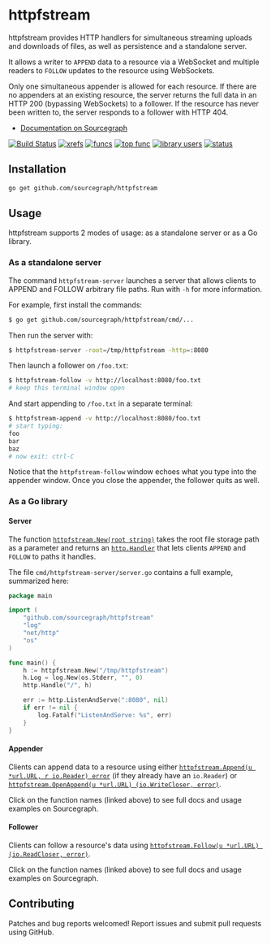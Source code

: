 httpfstream
==========

httpfstream provides HTTP handlers for simultaneous streaming uploads and
downloads of files, as well as persistence and a standalone server.

It allows a writer to `APPEND` data to a resource via a WebSocket and multiple
readers to `FOLLOW` updates to the resource using WebSockets.

Only one simultaneous appender is allowed for each resource. If there are no
appenders at an existing resource, the server returns the full data in an HTTP
200 (bypassing WebSockets) to a follower. If the resource has never been written
to, the server responds to a follower with HTTP 404.

* [Documentation on Sourcegraph](https://sourcegraph.com/github.com/sourcegraph/httpfstream)

[![Build Status](https://travis-ci.org/sourcegraph/httpfstream.png?branch=master)](https://travis-ci.org/sourcegraph/httpfstream)
[![xrefs](https://sourcegraph.com/api/repos/github.com/sourcegraph/httpfstream/badges/xrefs.png)](https://sourcegraph.com/github.com/sourcegraph/httpfstream)
[![funcs](https://sourcegraph.com/api/repos/github.com/sourcegraph/httpfstream/badges/funcs.png)](https://sourcegraph.com/github.com/sourcegraph/httpfstream)
[![top func](https://sourcegraph.com/api/repos/github.com/sourcegraph/httpfstream/badges/top-func.png)](https://sourcegraph.com/github.com/sourcegraph/httpfstream)
[![library users](https://sourcegraph.com/api/repos/github.com/sourcegraph/httpfstream/badges/library-users.png)](https://sourcegraph.com/github.com/sourcegraph/httpfstream)
[![status](https://sourcegraph.com/api/repos/github.com/sourcegraph/httpfstream/badges/status.png)](https://sourcegraph.com/github.com/sourcegraph/httpfstream)


Installation
------------

```bash
go get github.com/sourcegraph/httpfstream
```


Usage
-----

httpfstream supports 2 modes of usage: as a standalone server or as a Go
library.

### As a standalone server

The command `httpfstream-server` launches a server that allows clients to APPEND
and FOLLOW arbitrary file paths. Run with `-h` for more information.

For example, first install the commands:

```bash
$ go get github.com/sourcegraph/httpfstream/cmd/...
```

Then run the server with:

```bash
$ httpfstream-server -root=/tmp/httpfstream -http=:8080
```

Then launch a follower on `/foo.txt`:

```bash
$ httpfstream-follow -v http://localhost:8080/foo.txt
# keep this terminal window open
```

And start appending to `/foo.txt` in a separate terminal:

```bash
$ httpfstream-append -v http://localhost:8080/foo.txt
# start typing:
foo
bar
baz
# now exit: ctrl-C
```

Notice that the `httpfstream-follow` window echoes what you type into the
appender window. Once you close the appender, the follower quits as well.


### As a Go library

#### Server

The function [`httpfstream.New(root
string)`](https://sourcegraph.com/github.com/sourcegraph/httpfstream/symbols/go/github.com/sourcegraph/httpfstream/New)
takes the root file storage path as a parameter and returns an
[`http.Handler`](https://sourcegraph.com/code.google.com/p/go/symbols/go/code.google.com/p/go/src/pkg/net/http/Handler:type)
that lets clients `APPEND` and `FOLLOW` to paths it handles.

The file `cmd/httpfstream-server/server.go` contains a full example, summarized here:

```go
package main

import (
	"github.com/sourcegraph/httpfstream"
	"log"
	"net/http"
	"os"
)

func main() {
	h := httpfstream.New("/tmp/httpfstream")
	h.Log = log.New(os.Stderr, "", 0)
	http.Handle("/", h)

	err := http.ListenAndServe(":8080", nil)
	if err != nil {
		log.Fatalf("ListenAndServe: %s", err)
	}
}
```

#### Appender

Clients can append data to a resource using either [`httpfstream.Append(u *url.URL,
r io.Reader) error`](https://sourcegraph.com/github.com/sourcegraph/httpfstream/symbols/go/github.com/sourcegraph/httpfstream/Append)
(if they already have an `io.Reader`) or [`httpfstream.OpenAppend(u *url.URL)
(io.WriteCloser,
error)`](https://sourcegraph.com/github.com/sourcegraph/httpfstream/symbols/go/github.com/sourcegraph/httpfstream/OpenAppend).

Click on the function names (linked above) to see full docs and usage examples
on Sourcegraph.


#### Follower

Clients can follow a resource's data using [`httpfstream.Follow(u *url.URL)
(io.ReadCloser, error)`](https://sourcegraph.com/github.com/sourcegraph/httpfstream/symbols/go/github.com/sourcegraph/httpfstream/Follow).

Click on the function names (linked above) to see full docs and usage examples
on Sourcegraph.


Contributing
------------

Patches and bug reports welcomed! Report issues and submit pull requests using
GitHub.
